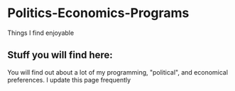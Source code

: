 Politics-Economics-Programs
===========================
Things I find enjoyable

Stuff you will find here:
-------------------------
You will find out about a lot of my programming, "political", and economical preferences. I update this page frequently
